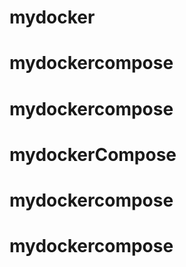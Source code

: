 # mydocker
# mydockercompose
# mydockercompose
# mydockerCompose
# mydockercompose
# mydockercompose
